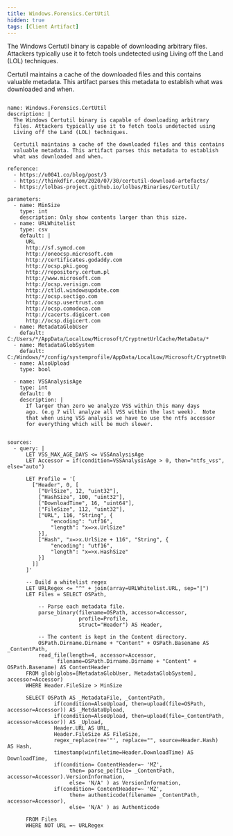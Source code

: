 ```yaml
---
title: Windows.Forensics.CertUtil
hidden: true
tags: [Client Artifact]
---
```


The Windows Certutil binary is capable of downloading arbitrary
files. Attackers typically use it to fetch tools undetected using
Living off the Land (LOL) techniques.

Certutil maintains a cache of the downloaded files and this contains
valuable metadata. This artifact parses this metadata to establish
what was downloaded and when.


<pre><code class="language-yaml">
name: Windows.Forensics.CertUtil
description: |
  The Windows Certutil binary is capable of downloading arbitrary
  files. Attackers typically use it to fetch tools undetected using
  Living off the Land (LOL) techniques.

  Certutil maintains a cache of the downloaded files and this contains
  valuable metadata. This artifact parses this metadata to establish
  what was downloaded and when.

reference:
  - https://u0041.co/blog/post/3
  - https://thinkdfir.com/2020/07/30/certutil-download-artefacts/
  - https://lolbas-project.github.io/lolbas/Binaries/Certutil/

parameters:
  - name: MinSize
    type: int
    description: Only show contents larger than this size.
  - name: URLWhitelist
    type: csv
    default: |
      URL
      http://sf.symcd.com
      http://oneocsp.microsoft.com
      http://certificates.godaddy.com
      http://ocsp.pki.goog
      http://repository.certum.pl
      http://www.microsoft.com
      http://ocsp.verisign.com
      http://ctldl.windowsupdate.com
      http://ocsp.sectigo.com
      http://ocsp.usertrust.com
      http://ocsp.comodoca.com
      http://cacerts.digicert.com
      http://ocsp.digicert.com
  - name: MetadataGlobUser
    default: C:/Users/*/AppData/LocalLow/Microsoft/CryptnetUrlCache/MetaData/*
  - name: MetadataGlobSystem
    default: C:/Windows/*/config/systemprofile/AppData/LocalLow/Microsoft/CryptnetUrlCache/MetaData/*
  - name: AlsoUpload
    type: bool

  - name: VSSAnalysisAge
    type: int
    default: 0
    description: |
      If larger than zero we analyze VSS within this many days
      ago. (e.g 7 will analyze all VSS within the last week).  Note
      that when using VSS analysis we have to use the ntfs accessor
      for everything which will be much slower.


sources:
  - query: |
      LET VSS_MAX_AGE_DAYS &lt;= VSSAnalysisAge
      LET Accessor = if(condition=VSSAnalysisAge &gt; 0, then=&quot;ntfs_vss&quot;, else=&quot;auto&quot;)

      LET Profile = &#x27;[
        [&quot;Header&quot;, 0, [
          [&quot;UrlSize&quot;, 12, &quot;uint32&quot;],
          [&quot;HashSize&quot;, 100, &quot;uint32&quot;],
          [&quot;DownloadTime&quot;, 16, &quot;uint64&quot;],
          [&quot;FileSize&quot;, 112, &quot;uint32&quot;],
          [&quot;URL&quot;, 116, &quot;String&quot;, {
              &quot;encoding&quot;: &quot;utf16&quot;,
              &quot;length&quot;: &quot;x=&gt;x.UrlSize&quot;
          }],
          [&quot;Hash&quot;, &quot;x=&gt;x.UrlSize + 116&quot;, &quot;String&quot;, {
              &quot;encoding&quot;: &quot;utf16&quot;,
              &quot;length&quot;: &quot;x=&gt;x.HashSize&quot;
          }]
        ]]
      ]&#x27;

      -- Build a whitelist regex
      LET URLRegex &lt;= &quot;^&quot; + join(array=URLWhitelist.URL, sep=&quot;|&quot;)
      LET Files = SELECT OSPath,

          -- Parse each metadata file.
          parse_binary(filename=OSPath, accessor=Accessor,
                       profile=Profile,
                       struct=&quot;Header&quot;) AS Header,

          -- The content is kept in the Content directory.
          OSPath.Dirname.Dirname + &quot;Content&quot; + OSPath.Basename AS _ContentPath,
          read_file(length=4, accessor=Accessor,
                filename=OSPath.Dirname.Dirname + &quot;Content&quot; + OSPath.Basename) AS ContentHeader
      FROM glob(globs=[MetadataGlobUser, MetadataGlobSystem], accessor=Accessor)
      WHERE Header.FileSize &gt; MinSize

      SELECT OSPath AS _MetadataFile, _ContentPath,
               if(condition=AlsoUpload, then=upload(file=OSPath, accessor=Accessor)) AS _MetdataUpload,
               if(condition=AlsoUpload, then=upload(file=_ContentPath, accessor=Accessor)) AS _Upload,
               Header.URL AS URL,
               Header.FileSize AS FileSize,
               regex_replace(re=&#x27;&quot;&#x27;, replace=&quot;&quot;, source=Header.Hash) AS Hash,
               timestamp(winfiletime=Header.DownloadTime) AS DownloadTime,
               if(condition= ContentHeader=~ &#x27;MZ&#x27;,
                    then= parse_pe(file= _ContentPath, accessor=Accessor).VersionInformation,
                    else= &#x27;N/A&#x27; ) as VersionInformation,
               if(condition= ContentHeader=~ &#x27;MZ&#x27;,
                    then= authenticode(filename= _ContentPath, accessor=Accessor),
                    else= &#x27;N/A&#x27; ) as Authenticode

      FROM Files
      WHERE NOT URL =~ URLRegex

</code></pre>

